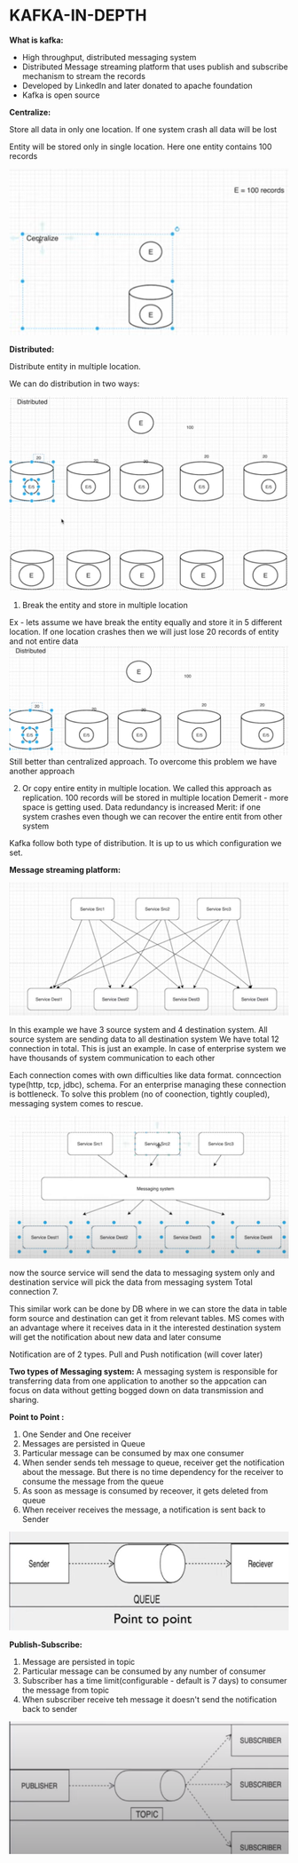 # KAFKA-IN-DEPTH


**What is kafka:**

- High throughput, distributed messaging system
- Distributed Message streaming platform that uses publish and subscribe mechanism to stream the records
- Developed by LinkedIn and later donated to apache foundation
- Kafka is open source

**Centralize:**

Store all data in only one location. If one system crash all data will be lost

Entity will be stored only in single location. Here one entity contains 100 records

![img.png](1_Centralize.png)

**Distributed:**

Distribute entity in multiple location. 

We can do distribution in two ways:

![img_1.png](2_Distributed.png)

1) Break the entity and store in multiple location
 
Ex - lets assume we have break the entity equally and store it in 5 different location. If one location crashes then we will just lose 20 records of entity and not entire data
![img_2.png](3_Distributed_1.png)
Still better than centralized approach. To overcome this problem we have another approach

2) Or copy entire entity in multiple location. We called this approach as replication.
100 records will be stored in multiple location
Demerit - more space is getting used. Data redundancy is increased
Merit: if one system crashes even though we can recover the entire entit from other system

Kafka follow both type of distribution. It is up to us which configuration we set.

**Message streaming platform:**

![img_3.png](4_Msg_Streaming_Platform.png)

In this example we have 3 source system and 4 destination system.
All source system are sending data to all destination system
We have total 12 connection in total. This is just an example. In case of enterprise system we have thousands of system communication to each other

Each connection comes with own difficulties like data format. conncection type(http, tcp, jdbc), schema.
For an enterprise managing these connection is bottleneck. To solve this problem (no of coonection, tightly coupled), messaging system comes to rescue.

![img_4.png](5_Messaging_System.png)

now the source service will send the data to messaging system only and destination service will pick the data from messaging system
Total connection 7.

This similar work can be done by DB where in we can store the data in table form source and destination can get it from relevant tables.
MS comes with an advantage where it receives data in it the interested destination system will get the notification about new data and later consume

Notification are of 2 types. Pull and Push notification (will cover later)

**Two types of Messaging system:**
A messaging system is responsible for transferring data from one application to another so the appcation can focus on data without getting bogged down on data transmission and sharing.

**Point to Point :**
1) One Sender and One receiver
2) Messages are persisted in Queue
3) Particular message can be consumed by max one consumer
4) When sender sends teh message to queue, receiver get the notification about the message. But there is no time dependency for the receiver to consume the message from the queue
5) As soon as message is consumed by receover, it gets deleted from queue
6) When receiver receives the message, a notification is sent back to Sender

![img_7.png](6_PointToPoint.png)

**Publish-Subscribe:**
1) Message are persisted in topic
2) Particular message can be consumed by any number of consumer
3) Subscriber has a time limit(configurable - default is 7 days) to consumer the message from topic
4) When subscriber receive teh message it doesn't send the notification back to sender


![img_8.png](7_Pub_Sub.png)








